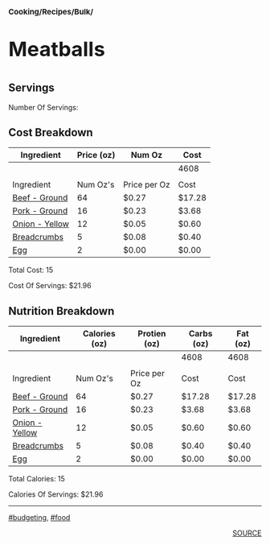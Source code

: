 # <p style='font-size: 15px;'>Cooking/Recipes/Bulk/</p>
# <p style='font-size: 40px;'>Meatballs</p>

## Servings

Number Of Servings: 

## Cost Breakdown

| Ingredient | Price (oz) | Num Oz | Cost |
| ------------ | ------------ | ------------ | ------------ |
|  |  |  | 4608 |
|  |  |  |  |
| Ingredient | Num Oz's | Price per Oz | Cost |
| <a href='beef_-_ground.html'>Beef - Ground</a> | 64 | $0.27 | $17.28 |
| <a href='pork_-_ground.html'>Pork - Ground</a> | 16 | $0.23 | $3.68 |
| <a href='onion_-_yellow.html'>Onion - Yellow</a> | 12 | $0.05 | $0.60 |
| <a href='breadcrumbs.html'>Breadcrumbs</a> | 5 | $0.08 | $0.40 |
| <a href='egg.html'>Egg</a> | 2 | $0.00 | $0.00 |

Total Cost: 15

Cost Of Servings: $21.96

## Nutrition Breakdown

| Ingredient | Calories (oz) | Protien (oz) | Carbs (oz) | Fat (oz) |
| ------------ | ------------ | ------------ | ------------ | ------------ |
|  |  |  | 4608 | 4608 |
|  |  |  |  |  |
| Ingredient | Num Oz's | Price per Oz | Cost | Cost |
| <a href='beef_-_ground.html'>Beef - Ground</a> | 64 | $0.27 | $17.28 | $17.28 |
| <a href='pork_-_ground.html'>Pork - Ground</a> | 16 | $0.23 | $3.68 | $3.68 |
| <a href='onion_-_yellow.html'>Onion - Yellow</a> | 12 | $0.05 | $0.60 | $0.60 |
| <a href='breadcrumbs.html'>Breadcrumbs</a> | 5 | $0.08 | $0.40 | $0.40 |
| <a href='egg.html'>Egg</a> | 2 | $0.00 | $0.00 | $0.00 |

Total Calories: 15

Calories Of Servings: $21.96

<div style='page-break-after: always;'></div>
<div style='page-break-after: always;'></div>

<hr/>

<div style='page-break-after: always;'></div>
<div style='page-break-after: always;'></div>

<a href='tag-budgeting.html'>#budgeting</a>, <a href='tag-food.html'>#food</a>
<div style='page-break-after: always;'></div>

<div style='text-align: right'>
<a href='https://www.youtube.com/watch?v=lChIsYoLne0&t=486s'>SOURCE</a>
</div>

